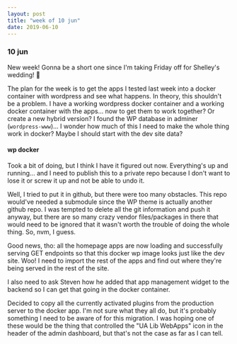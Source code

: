 ```yaml
---
layout: post
title: "week of 10 jun"
date: 2019-06-10
---
```


### 10 jun

New week! Gonna be a short one since I'm taking Friday off for Shelley's wedding! :tada:

The plan for the week is to get the apps I tested last week into a docker container with wordpress and see what happens. In theory, this shouldn't be a problem. I have a working wordpress docker container and a working docker container with the apps... now to get them to work together? Or create a new hybrid version? I found the WP database in adminer (`wordpress-www`)... I wonder how much of this I need to make the whole thing work in docker? Maybe I should start with the dev site data?

#### wp docker

Took a bit of doing, but I think I have it figured out now. Everything's up and running... and I need to publish this to a private repo because I don't want to lose it or screw it up and not be able to undo it.

Well, I tried to put it in github, but there were too many obstacles. This repo would've needed a submodule since the WP theme is actually another github repo. I was tempted to delete all the git information and push it anyway, but there are so many crazy vendor files/packages in there that would need to be ignored that it wasn't worth the trouble of doing the whole thing. So, nvm, I guess.

Good news, tho: all the homepage apps are now loading and successfully serving GET endpoints so that this docker wp image looks just like the dev site. Woo! I need to import the rest of the apps and find out where they're being served in the rest of the site. 

I also need to ask Steven how he added that app management widget to the backend so I can get that going in the docker container.

Decided to copy all the currently activated plugins from the production server to the docker app. I'm not sure what they all do, but it's probably something I need to be aware of for this migration. I was hoping one of these would be the thing that controlled the "UA Lib WebApps" icon in the header of the admin dashboard, but that's not the case as far as I can tell.
